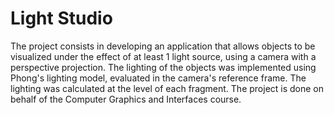 # Light Studio
The project consists in developing an application that allows objects to be visualized under the effect of at least 1 light source, using a camera with a perspective projection. The lighting of the objects was implemented using Phong's lighting model, evaluated in the camera's reference frame. The lighting was calculated at the level of each fragment. The project is done on behalf of the Computer Graphics and Interfaces course.
